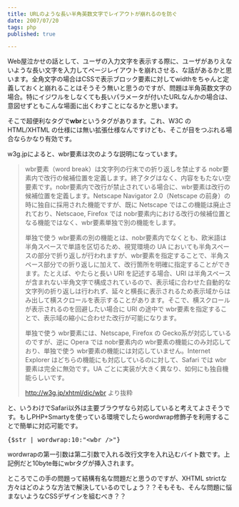 ```yaml
---
title: URLのような長い半角英数文字でレイアウトが崩れるのを防ぐ
date: 2007/07/20
tags: php
published: true

---
```


<p>Web屋泣かせの話として、ユーザの入力文字を表示する際に、ユーザがありえないような長い文字を入力してページレイアウトを崩れさせる、な話があるかと思います。全角文字の場合はCSSで表示ブロック要素に対してwidthをちゃんと定義しておくと崩れることはそうそう無いと思うのですが、問題は半角英数文字の場合。特にイジワルをしなくても長いパラメータが付いたURLなんかの場合は、意図せずともこんな場面に出くわすことになるかと思います。</p>

<p>そこで超便利なタグで<strong>wbr</strong>というタグがあります。これ、W3C の HTML/XHTML の仕様には無い拡張仕様なんですけども、そこが目をつぶれる場合ならかなり有効です。</p>

<p>w3g.jpによると、wbr要素は次のような説明になっています。</p>

<p>
<blockquote><p>wbr要素（word break）は文字列の行末での折り返しを禁止する nobr要素内で改行の候補位置を定義します。終了タグはなく、内容をもたない空要素です。nobr要素内で改行が禁止されている場合に、wbr要素は改行の候補位置を定義します。Netscape Navigator 2.0（Netscape の前身）の時に独自に採用された機能ですが、既に Netscape ではこの機能は廃止されており、Netscaoe, Firefox では nobr要素内における改行の候補位置となる機能ではなく、wbr要素単独で別の機能をします。</p>

<p>単独で使う wbr要素の別の機能とは、nobr要素内でなくとも、欧米語は半角スペースで単語を区切るため、視覚環境の UA においても半角スペースの部分で折り返しが行われますが、wbr要素を指定することで、半角スペース部分での折り返しに加えて、改行箇所を明確に指定することができます。たとえば、やたらと長い URI を記述する場合、URI は半角スペースが含まれない半角文字で構成されているので、表示域に合わせた自動的な文字列の折り返しは行われず、延々と横長に表示されるため表示域からはみ出して横スクロールを表示することがあります。そこで、横スクロールが表示されるのを回避したい場合に URI の途中で wbr要素を指定することで、表示域の縮小に合わせた改行が可能になります。</p>

<p>単独で使う wbr要素には、Netscape, Firefox の Gecko系が対応しているのですが、逆に Opera では nobr要素内の wbr要素の機能にのみ対応しており、単独で使う wbr要素の機能には対応していません。Internet Explorer はどちらの機能にも対応しているのに対して、Safari では wbr要素は完全に無効です。UA ごとに実装が大きく異なり、如何にも独自機能らしいです。</p>
<p><a href="http://w3g.jp/xhtml/dic/wbr">http://w3g.jp/xhtml/dic/wbr</a> より抜粋</p>
</blockquote>
</p>

<p>と、いうわけでSafari以外は主要ブラウザなら対応していると考えてよさそうです。もしPHP+Smartyを使っている環境でしたらwordwrap修飾子を利用することで簡単に対応可能です。</p>

<p><pre>{$str | wordwrap:10:"&lt;wbr /&gt;"}</pre></p>

<p>wordwrapの第一引数は第二引数で入れる改行文字を入れ込むバイト数です。上記例だと10byte毎にwbrタグが挿入されます。</p>

<p>ところでこの手の問題って結構有名な問題だと思うのですが、XHTML strictな方々はどのような方法で解決しているのでしょう？？そもそも、そんな問題に悩まないようなCSSデザインを組むべき？？</p>
